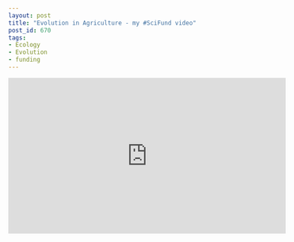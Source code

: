 ```yaml
---
layout: post
title: "Evolution in Agriculture - my #SciFund video"
post_id: 670
tags: 
- Ecology
- Evolution
- funding
---
```


<iframe width="560" height="315" src="http://www.youtube.com/embed/W1mQgK6xFn0" frameborder="0" allowfullscreen></iframe>